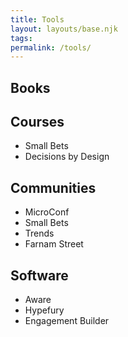 ```yaml
---
title: Tools
layout: layouts/base.njk
tags: 
permalink: /tools/
---
```


## Books


## Courses

- Small Bets
- Decisions by Design

## Communities

- MicroConf
- Small Bets
- Trends
- Farnam Street

## Software

- Aware
- Hypefury
- Engagement Builder


